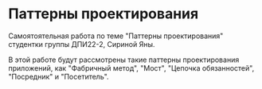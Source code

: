 # Паттерны проектирования
Самоятоятельная работа по теме "Паттерны проектирования" студентки группы ДПИ22-2, Сириной Яны.

В этой работе будут рассмотрены такие паттерны проектирования приложений, как "Фабричный метод", "Мост", "Цепочка обязанностей", "Посредник" и "Посетитель".
